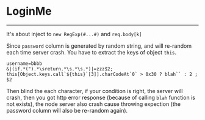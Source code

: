 # LoginMe
---

It's about inject to `new RegExp(#...#)` and `req.body[k]`


Since `password` column is generated by random string, and will re-random each time server crash. You have to extract the keys of object `this`.
```
username=bbbb
&|(if.*(").*\sreturn.*\s.*\s.*)|=zzz$2;  this[Object.keys.call`${this}`[3]].charCodeAt`0` > 0x30 ? blah`` : 2 ; $2
```

Then blind the each character, if your condition is right, the server will crash, then you got http error response (because of calling `blah` function is not exists), the node server also crash cause throwing expection (the password column will also be re-random again).






